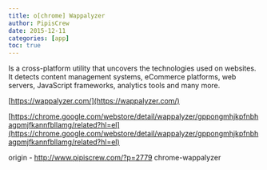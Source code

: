 ```yaml
---
title: o[chrome] Wappalyzer
author: PipisCrew
date: 2015-12-11
categories: [app]
toc: true
---
```


Is a cross-platform utility that uncovers the technologies used on websites. It detects content management systems, eCommerce platforms, web servers, JavaScript frameworks, analytics tools and many more.

[https://wappalyzer.com/](https://wappalyzer.com/)

[https://chrome.google.com/webstore/detail/wappalyzer/gppongmhjkpfnbhagpmjfkannfbllamg/related?hl=el](https://chrome.google.com/webstore/detail/wappalyzer/gppongmhjkpfnbhagpmjfkannfbllamg/related?hl=el)

origin - http://www.pipiscrew.com/?p=2779 chrome-wappalyzer